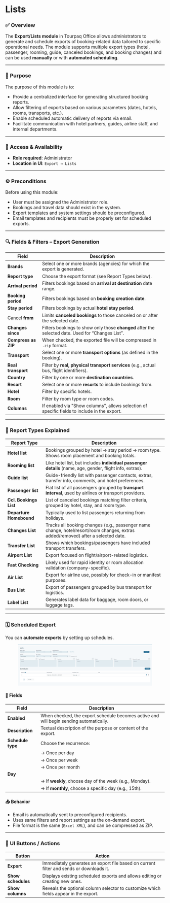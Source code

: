 # Lists

### ✅ Overview

The **Export/Lists module** in Tourpaq Office allows administrators to generate and schedule exports of booking-related data tailored to specific operational needs. The module supports multiple export types (hotel, passenger, rooming, guide, canceled bookings, and booking changes) and can be used **manually** or with **automated scheduling**.

***

### 🎯 Purpose

The purpose of this module is to:

* Provide a centralized interface for generating structured booking reports.
* Allow filtering of exports based on various parameters (dates, hotels, rooms, transports, etc.).
* Enable scheduled automatic delivery of reports via email.
* Facilitate communication with hotel partners, guides, airline staff, and internal departments.

***

### 👤 Access & Availability

* **Role required**: Administrator
* **Location in UI**: `Export → Lists`

***

### ⚙️ Preconditions

Before using this module:

* User must be assigned the Administrator role.
* Bookings and travel data should exist in the system.
* Export templates and system settings should be preconfigured.
* Email templates and recipients must be properly set for scheduled exports.

***

### 🔍 Fields & Filters – Export Generation

| Field               | Description                                                                                       |
| ------------------- | ------------------------------------------------------------------------------------------------- |
| **Brands**          | Select one or more brands (agencies) for which the export is generated.                           |
| **Report type**     | Choose the export format (see Report Types below).                                                |
| **Arrival period**  | Filters bookings based on **arrival at destination** date range.                                  |
| **Booking period**  | Filters bookings based on **booking creation date**.                                              |
| **Stay period**     | Filters bookings by actual **hotel stay period**.                                                 |
|  Cancel **from**    | Limits **canceled bookings** to those canceled on or after the selected date.                     |
| **Changes since**   | Filters bookings to show only those **changed** after the selected date. Used for “Changes List”. |
| **Compress as ZIP** | When checked, the exported file will be compressed in `.zip` format.                              |
| **Transport**       | Select one or more **transport options** (as defined in the booking).                             |
| **Real transport**  | Filter by **real, physical transport services** (e.g., actual bus, flight identifiers).           |
| **Country**         | Filter by one or more **destination countries**.                                                  |
| **Resort**          | Select one or more **resorts** to include bookings from.                                          |
| **Hotel**           | Filter by specific hotels.                                                                        |
| **Room**            | Filter by room type or room codes.                                                                |
| **Columns**         | If enabled via "Show columns", allows selection of specific fields to include in the export.      |

***

### 📄 Report Types Explained

| Report Type             | Description                                                                                                                      |
| ----------------------- | -------------------------------------------------------------------------------------------------------------------------------- |
| **Hotel list**          | Bookings grouped by hotel → stay period → room type. Shows room placement and booking totals.                                    |
| **Rooming list**        | Like hotel list, but includes **individual passenger details** (name, age, gender, flight info, extras).                         |
| **Guide list**          | Guide-friendly list with passenger contacts, extras, transfer info, comments, and hotel preferences.                             |
| **Passenger list**      | Flat list of all passengers grouped by **transport interval**, used by airlines or transport providers.                          |
| **Ccl. Bookings List**  | List of canceled bookings matching filter criteria, grouped by hotel, stay, and room type.                                       |
| **Departure Homebound** | Typically used to list passengers returning from holidays.                                                                       |
| **Changes List**        | Tracks all booking changes (e.g., passenger name change, hotel/resort/room changes, extras added/removed) after a selected date. |
| **Transfer List**       | Shows which bookings/passengers have included transport transfers.                                                               |
| **Airport List**        | Export focused on flight/airport-related logistics.                                                                              |
| **Fast Checking**       | Likely used for rapid identity or room allocation validation (company-specific).                                                 |
| **Air List**            | Export for airline use, possibly for check-in or manifest purposes.                                                              |
| **Bus List**            | Export of passengers grouped by bus transport for logistics.                                                                     |
| **Label List**          | Generates label data for baggage, room doors, or luggage tags.                                                                   |

***

### 🗓️ Scheduled Export

You can **automate exports** by setting up schedules.

<figure><img src="../.gitbook/assets/image (23) (1) (1) (1) (1) (1).png" alt=""><figcaption></figcaption></figure>

#### 📌 Fields

| Field             | Description                                                                            |
| ----------------- | -------------------------------------------------------------------------------------- |
| **Enabled**       | When checked, the export schedule becomes active and will begin sending automatically. |
| **Description**   | Textual description of the purpose or content of the export.                           |
| **Schedule type** | Choose the recurrence:                                                                 |
|                   | → Once per day                                                                         |
|                   | → Once per week                                                                        |
|                   | → Once per month                                                                       |
| **Day**           |                                                                                        |
|                   | → If **weekly**, choose day of the week (e.g., Monday).                                |
|                   | → If **monthly**, choose a specific day (e.g., 15th).                                  |

#### 📤 Behavior

* Email is automatically sent to preconfigured recipients.
* Uses same filters and report settings as the on-demand export.
* File format is the same (`Excel XML`), and can be compressed as ZIP.

***

### 🧰 UI Buttons / Actions

| Button             | Action                                                                                  |
| ------------------ | --------------------------------------------------------------------------------------- |
| **Export**         | Immediately generates an export file based on current filter and sends or downloads it. |
| **Show schedules** | Displays existing scheduled exports and allows editing or creating new ones.            |
| **Show columns**   | Reveals the optional column selector to customize which fields appear in the export.    |

